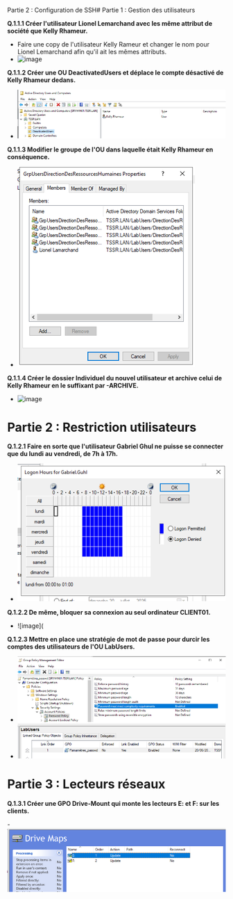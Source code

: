  Partie 2 : Configuration de SSH# Partie 1 : Gestion des utilisateurs


**Q.1.1.1 Créer l'utilisateur Lionel Lemarchand avec les même attribut de société que Kelly Rhameur.**

- Faire une copy de l'utilisateur Kelly Rameur et changer le nom pour Lionel Lemarchand afin qu'il ait les mêmes attributs.
- ![image](Images/Création_du_compte_Lionel.png)

**Q.1.1.2 Créer une OU DeactivatedUsers et déplace le compte désactivé de Kelly Rhameur dedans.**

- ![image](Images/DesactivedUsers.png)

**Q.1.1.3 Modifier le groupe de l'OU dans laquelle était Kelly Rhameur en conséquence.**

- ![image](Images/Modif_OU.png)

**Q.1.1.4 Créer le dossier Individuel du nouvel utilisateur et archive celui de Kelly Rhameur en le suffixant par -ARCHIVE.**

- ![image](Images/Création_Et_Archive.png)


# Partie 2 : Restriction utilisateurs

**Q.1.2.1 Faire en sorte que l'utilisateur Gabriel Ghul ne puisse se connecter que du lundi au vendredi, de 7h à 17h.**

- ![image](Images/Restriction_Horaires_Gabriel.png)

**Q.1.2.2 De même, bloquer sa connexion au seul ordinateur CLIENT01.**

- ![image](

**Q.1.2.3 Mettre en place une stratégie de mot de passe pour durcir les comptes des utilisateurs de l'OU LabUsers.**

- ![image](Images/MDP.png)
- ![image](Images/Link_OU.png)

# Partie 3 : Lecteurs réseaux

**Q.1.3.1 Créer une GPO Drive-Mount qui monte les lecteurs E: et F: sur les clients.**

-![image](Images/Disques.png)
